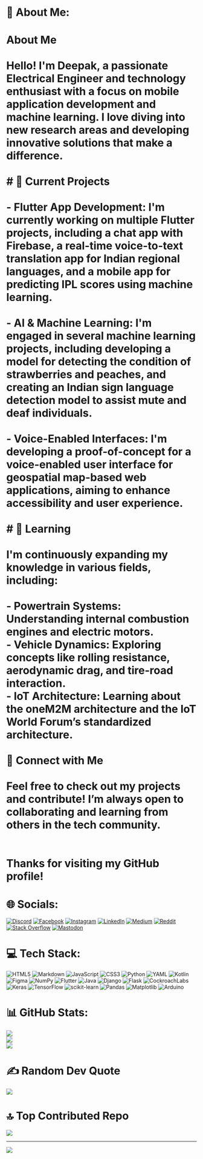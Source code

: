 # 💫 About Me:
# About Me<br><br>Hello! I'm **Deepak**, a passionate **Electrical Engineer** and technology enthusiast with a focus on mobile application development and machine learning. I love diving into new research areas and developing innovative solutions that make a difference.<br><br># 🔧 Current Projects<br><br>- **Flutter App Development**: I'm currently working on multiple Flutter projects, including a chat app with Firebase, a real-time voice-to-text translation app for Indian regional languages, and a mobile app for predicting IPL scores using machine learning.<br><br>- **AI & Machine Learning**: I'm engaged in several machine learning projects, including developing a model for detecting the condition of strawberries and peaches, and creating an Indian sign language detection model to assist mute and deaf individuals.<br><br>- **Voice-Enabled Interfaces**: I'm developing a proof-of-concept for a voice-enabled user interface for geospatial map-based web applications, aiming to enhance accessibility and user experience.<br><br># 🌱 Learning<br><br>I'm continuously expanding my knowledge in various fields, including:<br><br>- **Powertrain Systems**: Understanding internal combustion engines and electric motors.<br>- **Vehicle Dynamics**: Exploring concepts like rolling resistance, aerodynamic drag, and tire-road interaction.<br>- **IoT Architecture**: Learning about the oneM2M architecture and the IoT World Forum’s standardized architecture.<br><br> 💬 Connect with Me<br><br>Feel free to check out my projects and contribute! I’m always open to collaborating and learning from others in the tech community.<br><br><br>Thanks for visiting my GitHub profile!<br>


# 🌐 Socials:
[![Discord](https://img.shields.io/badge/Discord-%237289DA.svg?logo=discord&logoColor=white)](https://discord.gg/5abf3zF8) [![Facebook](https://img.shields.io/badge/Facebook-%231877F2.svg?logo=Facebook&logoColor=white)](https://facebook.com/DeepakMohan) [![Instagram](https://img.shields.io/badge/Instagram-%23E4405F.svg?logo=Instagram&logoColor=white)](https://instagram.com/doodle._.guitarist._.01) [![LinkedIn](https://img.shields.io/badge/LinkedIn-%230077B5.svg?logo=linkedin&logoColor=white)](https://www.linkedin.com/in/deepak-mohan-a1210a279/) [![Medium](https://img.shields.io/badge/Medium-12100E?logo=medium&logoColor=white)](https://medium.com/@deepakshan22san) [![Reddit](https://img.shields.io/badge/Reddit-%23FF4500.svg?logo=Reddit&logoColor=white)](https://reddit.com/user/PrestigiousQuit4007) [![Stack Overflow](https://img.shields.io/badge/-Stackoverflow-FE7A16?logo=stack-overflow&logoColor=white)](https://stackoverflow.com/users/27887404/deepak-mohan) [![Mastodon](https://img.shields.io/badge/-MASTODON-%232B90D9?style=for-the-badge&logo=mastodon&logoColor=white)](https://mastodon.social/@deepak22) 

# 💻 Tech Stack:
![HTML5](https://img.shields.io/badge/html5-%23E34F26.svg?style=for-the-badge&logo=html5&logoColor=white) ![Markdown](https://img.shields.io/badge/markdown-%23000000.svg?style=for-the-badge&logo=markdown&logoColor=white) ![JavaScript](https://img.shields.io/badge/javascript-%23323330.svg?style=for-the-badge&logo=javascript&logoColor=%23F7DF1E) ![CSS3](https://img.shields.io/badge/css3-%231572B6.svg?style=for-the-badge&logo=css3&logoColor=white) ![Python](https://img.shields.io/badge/python-3670A0?style=for-the-badge&logo=python&logoColor=ffdd54) ![YAML](https://img.shields.io/badge/yaml-%23ffffff.svg?style=for-the-badge&logo=yaml&logoColor=151515) ![Kotlin](https://img.shields.io/badge/kotlin-%237F52FF.svg?style=for-the-badge&logo=kotlin&logoColor=white) ![Figma](https://img.shields.io/badge/figma-%23F24E1E.svg?style=for-the-badge&logo=figma&logoColor=white) ![NumPy](https://img.shields.io/badge/numpy-%23013243.svg?style=for-the-badge&logo=numpy&logoColor=white) ![Flutter](https://img.shields.io/badge/Flutter-%2302569B.svg?style=for-the-badge&logo=Flutter&logoColor=white) ![Java](https://img.shields.io/badge/java-%23ED8B00.svg?style=for-the-badge&logo=openjdk&logoColor=white) ![Django](https://img.shields.io/badge/django-%23092E20.svg?style=for-the-badge&logo=django&logoColor=white) ![Flask](https://img.shields.io/badge/flask-%23000.svg?style=for-the-badge&logo=flask&logoColor=white) ![CockroachLabs](https://img.shields.io/badge/Cockroach%20Labs-6933FF?style=for-the-badge&logo=Cockroach%20Labs&logoColor=white) ![Keras](https://img.shields.io/badge/Keras-%23D00000.svg?style=for-the-badge&logo=Keras&logoColor=white) ![TensorFlow](https://img.shields.io/badge/TensorFlow-%23FF6F00.svg?style=for-the-badge&logo=TensorFlow&logoColor=white) ![scikit-learn](https://img.shields.io/badge/scikit--learn-%23F7931E.svg?style=for-the-badge&logo=scikit-learn&logoColor=white) ![Pandas](https://img.shields.io/badge/pandas-%23150458.svg?style=for-the-badge&logo=pandas&logoColor=white) ![Matplotlib](https://img.shields.io/badge/Matplotlib-%23ffffff.svg?style=for-the-badge&logo=Matplotlib&logoColor=black) ![Arduino](https://img.shields.io/badge/-Arduino-00979D?style=for-the-badge&logo=Arduino&logoColor=white)
# 📊 GitHub Stats:
![](https://github-readme-stats.vercel.app/api?username=Deepakcodes01&theme=dark&hide_border=false&include_all_commits=true&count_private=true)<br/>
![](https://github-readme-streak-stats.herokuapp.com/?user=Deepakcodes01&theme=dark&hide_border=false)<br/>
![](https://github-readme-stats.vercel.app/api/top-langs/?username=Deepakcodes01&theme=dark&hide_border=false&include_all_commits=true&count_private=true&layout=compact)

# ✍️ Random Dev Quote
![](https://quotes-github-readme.vercel.app/api?type=horizontal&theme=tokyonight)

# 🔝 Top Contributed Repo
![](https://github-contributor-stats.vercel.app/api?username=Deepakcodes01&limit=5&theme=dark&combine_all_yearly_contributions=true)

---
[![](https://visitcount.itsvg.in/api?id=Deepakcodes01&icon=0&color=0)](https://visitcount.itsvg.in)

<!-- Proudly created with GPRM ( https://gprm.itsvg.in ) -->
